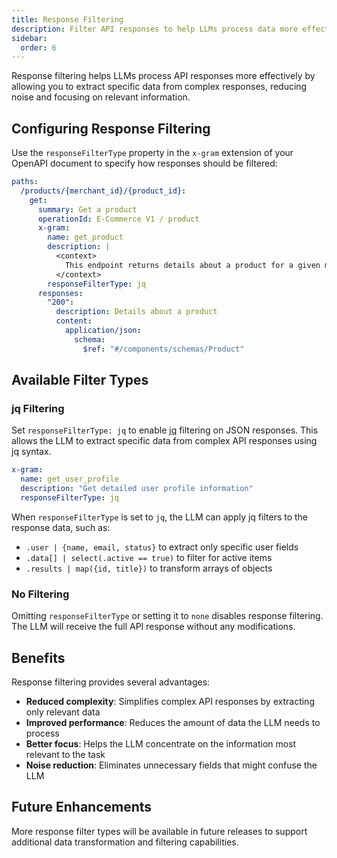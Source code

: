 ```yaml
---
title: Response Filtering
description: Filter API responses to help LLMs process data more effectively
sidebar:
  order: 6
---
```


Response filtering helps LLMs process API responses more effectively by allowing you to extract specific data from complex responses, reducing noise and focusing on relevant information.

## Configuring Response Filtering

Use the `responseFilterType` property in the `x-gram` extension of your OpenAPI document to specify how responses should be filtered:

```yaml
paths:
  /products/{merchant_id}/{product_id}:
    get:
      summary: Get a product
      operationId: E-Commerce V1 / product
      x-gram:
        name: get_product
        description: |
          <context>
            This endpoint returns details about a product for a given merchant.
          </context>
        responseFilterType: jq
      responses:
        "200":
          description: Details about a product
          content:
            application/json:
              schema:
                $ref: "#/components/schemas/Product"
```

## Available Filter Types

### jq Filtering

Set `responseFilterType: jq` to enable [jq](https://jqlang.org/) filtering on JSON responses. This allows the LLM to extract specific data from complex API responses using jq syntax.

```yaml
x-gram:
  name: get_user_profile
  description: "Get detailed user profile information"
  responseFilterType: jq
```

When `responseFilterType` is set to `jq`, the LLM can apply jq filters to the response data, such as:

- `.user | {name, email, status}` to extract only specific user fields
- `.data[] | select(.active == true)` to filter for active items
- `.results | map({id, title})` to transform arrays of objects

### No Filtering

Omitting `responseFilterType` or setting it to `none` disables response filtering. The LLM will receive the full API response without any modifications.

## Benefits

Response filtering provides several advantages:

- **Reduced complexity**: Simplifies complex API responses by extracting only relevant data
- **Improved performance**: Reduces the amount of data the LLM needs to process
- **Better focus**: Helps the LLM concentrate on the information most relevant to the task
- **Noise reduction**: Eliminates unnecessary fields that might confuse the LLM

## Future Enhancements

More response filter types will be available in future releases to support additional data transformation and filtering capabilities.